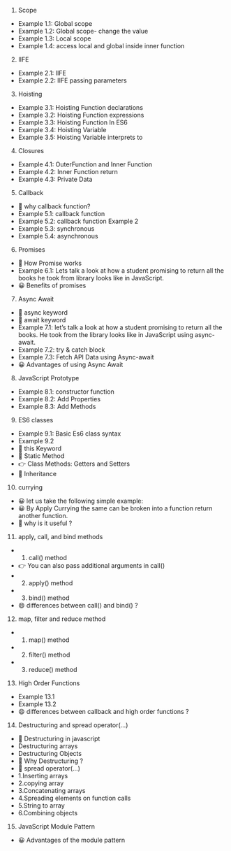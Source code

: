 1. Scope
 - Example 1.1: Global scope
 - Example 1.2: Global scope- change the value
 - Example 1.3: Local scope
 - Example 1.4: access local and global inside inner function

2. IIFE
 - Example 2.1: IIFE
 - Example 2.2: IIFE passing parameters

3. Hoisting
 - Example 3.1: Hoisting Function declarations
 - Example 3.2: Hoisting Function expressions
 - Example 3.3: Hoisting Function In ES6
 - Example 3.4: Hoisting Variable
 - Example 3.5: Hoisting Variable interprets to

4. Closures
 - Example 4.1: OuterFunction and Inner Function
 - Example 4.2: Inner Function return
 - Example 4.3: Private Data

5. Callback
 - 🤔 why callback function?
 - Example 5.1: callback function
 - Example 5.2: callback function Example 2
 - Example 5.3: synchronous
 - Example 5.4: asynchronous

6. Promises
 - 🤔 How Promise works
 - Example 6.1: Lets talk a look at how a student promising to return all the books he took from library looks like in JavaScript.
 - 😀 Benefits of promises

7. Async Await
 - 🚀 async keyword
 - 🚀 await keyword
 - Example 7.1: let’s talk a look at how a student promising to return all the books. He took from the library looks like in JavaScript using async-await.
 - Example 7.2: try & catch block
 - Example 7.3: Fetch API Data using Async-await 
 - 😀 Advantages of using Async Await

8. JavaScript Prototype
 - Example 8.1: constructor function
 - Example 8.2: Add Properties
 - Example 8.3: Add Methods

9. ES6 classes
 - Example 9.1: Basic Es6 class syntax
 - Example 9.2
 - 🚀 this Keyword
 - 🚀 Static Method
 - 👉 Class Methods: Getters and Setters
 - 🌠 Inheritance

10. currying
 - 😀 let us take the following simple example:
 - 😀 By Apply Currying the same can be broken into a function return another function.
 - 🤔 why is it useful ?

11. apply, call, and bind methods
 - 1) call() method
 - 👉 You can also pass additional arguments in call()
 - 2) apply() method
 - 3) bind() method
 - 😄 differences between call() and bind() ?

12. map, filter and reduce method
 - 1) map() method
 - 2) filter() method
 - 3) reduce() method

13. High Order Functions
 - Example 13.1
 - Example 13.2
 - 😄 differences between callback and high order functions ?
 
14. Destructuring and spread operator(…) 
 - 🚀 Destructuring in javascript
 - Destructuring arrays
 - Destructuring Objects
 - 🤔 Why Destructuring ?
 - 🌠 spread operator(…)
 - 1.Inserting arrays
 - 2.copying array
 - 3.Concatenating arrays
 - 4.Spreading elements on function calls
 - 5.String to array
 - 6.Combining objects

15. JavaScript Module Pattern
 - 😀 Advantages of the module pattern 